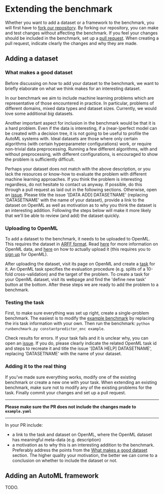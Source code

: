 # Extending the benchmark

Whether you want to add a dataset or a framework to the benchmark, you will first have to [fork our repository](https://help.github.com/en/articles/fork-a-repo).
By forking our repository, you can make and test changes without affecting the benchmark.
If you feel your changes should be included in the benchmark, set up a [pull request](https://help.github.com/en/articles/about-pull-requests).
When creating a pull request, indicate clearly the changes and why they are made.

## Adding a dataset

### What makes a good dataset
Before discussing on *how* to add your dataset to the benchmark, we want to briefly elaborate on what we think makes for an interesting dataset.

In our benchmark we aim to include machine learning problems which are representative of those encountered in practice.
In particular, problems of different domains, mixed data types and dataset sizes.
Currently, we would love some additional *big* datasets.

Another important aspect for inclusion in the benchmark would be that it is a hard problem.
Even if the data is interesting, if a (near-)perfect model can be created with a decision tree, it is not going to be useful to profile the AutoML systems with.
Ideal datasets are those where only certain algorithms (with certain hyperparameter configurations) work, or require non-trivial data preprocessing.
Running a few different algorithms, with and without preprocessing, with different configurations, is encouraged to show the problem is sufficiently difficult.

Perhaps your dataset does not match with the above description, or you lack the resources or know-how to evaluate the problem with different machine learning approaches.
If you think the problem is interesting regardless, do not hesitate to contact us anyway.
If possible, do this through a pull request as laid out in the following sections.
Otherwise, open an [issue](https://github.com/openml/automlbenchmark/issues).
Please title the issue '[DATA ADD] DATASETNAME' (replacing 'DATASETNAME' with the name of your dataset),
provide a link to the dataset on OpenML as well as motivation as to why you think the dataset is an interesting addition.
Following the steps below will make it more likely that we'll be able to review (and add) the dataset quickly.

### Uploading to OpenML
To add a dataset to the benchmark, it needs to be uploaded to OpenML.
This requires the dataset in [ARFF format](https://www.cs.waikato.ac.nz/ml/weka/arff.html). 
Read [here](https://docs.openml.org/#data) for more information on OpenML data,
and [here](https://www.openml.org/new/data) on how to actually upload it (this requires you to [sign up](https://www.openml.org/register) for OpenML).

After uploading the dataset, visit its page on OpenML and create a [task](https://docs.openml.org/#tasks) for it.
An OpenML task specifies the evaluation procedure (e.g. splits of a 10-fold cross-validation) and the target of the problem.
To create a task for your OpenML dataset, visit its webpage and find the 'define new task' button at the bottom.
After these steps we are ready to add the problem to a benchmark.

### Testing the task
First, to make sure everything was set up right, create a single-problem benchmark.
The easiest is to modify the [example benchmark](https://github.com/openml/automlbenchmark/blob/master/resources/benchmarks/example.yaml) by replacing the iris task information with your own.
Then run the benchmark: `python runbenchmark.py constantpredictor_enc example`.
<!--- If your task contains categorical variables, make sure use `constantpredictor_enc` instead.--->

Check results for errors.
If your task fails and it is unclear why, you can open an [issue](https://github.com/openml/automlbenchmark/issues).
If you do, please clearly indicate the related OpenML task id and steps to recreate it
and title the issue '[DATA HELP] DATASETNAME', replacing 'DATASETNAME' with the name of your dataset.

### Adding it to the real thing
If you've made sure everything works, modify one of the existing benchmark or create a new one with your task.
When extending an existing benchmark, make sure not to modify any of the existing problems for the task.
Finally commit your changes and set up a pull request.
___
**Please make sure the PR does not include the changes made to `example.yaml`**
___

In your PR include:
 - a link to the task and dataset on OpenML, where the OpenML dataset has meaningful meta-data (e.g. description)
 - a motivation as to why this is an interesting addition to the benchmark. 
 Preferably address the points from the [What makes a good dataset](#What-makes-a-good-dataset) section.
 The higher quality your motivation, the better we can come to a conclusion on whether to include the dataset or not.


## Adding an AutoML framework
TODO.